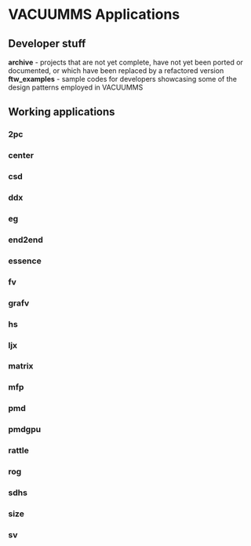 # VACUUMMS Applications 


## Developer stuff

**archive** - projects that are not yet complete, have not yet been ported or documented, or which have been replaced by a refactored version
**ftw_examples** - sample codes for developers showcasing some of the design patterns employed in VACUUMMS

## Working applications

### **2pc**

### **center**

### **csd**

### **ddx**

### **eg**

### **end2end**

### **essence**

### **fv**

### **grafv**

### **hs**

### **ljx**

### **matrix**

### **mfp**

### **pmd**

### **pmdgpu**

### **rattle**

### **rog**

### **sdhs**

### **size**

### **sv**
